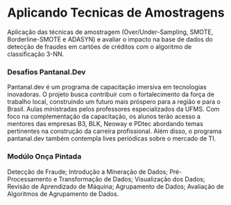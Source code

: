 # Aplicando Tecnicas de Amostragens 

Aplicação das técnicas de amostragem (Over/Under-Sampling, SMOTE, Borderline-SMOTE e ADASYN) e avaliar o impacto na base de dados do detecção de fraudes em cartões de créditos com o algoritmo de classificação 3-NN.

### Desafios Pantanal.Dev

Pantanal.dev é um programa de capacitação imersiva em tecnologias inovadoras. O projeto busca contribuir com o fortalecimento da força de trabalho local, construindo um futuro mais próspero para a região e para o Brasil.
Aulas ministradas pelos professores especializados da UFMS. Com foco na complementação da capacitação, os alunos terão acesso a mentores das empresas B3, BLK, Neoway e PDtec abordando temas pertinentes na construção da carreira profissional. Além disso, o programa pantanal.dev também contempla lives periódicas sobre o mercado de TI.

### Modúlo Onça Pintada

Detecção de Fraude; Introdução a Mineração de Dados; Pré-Processamento e Transformação de Dados; Visualização dos Dados; Revisão de Aprendizado de Máquina;  Agrupamento de Dados;  Avaliação de Algoritmos de Agrupamento de Dados.


